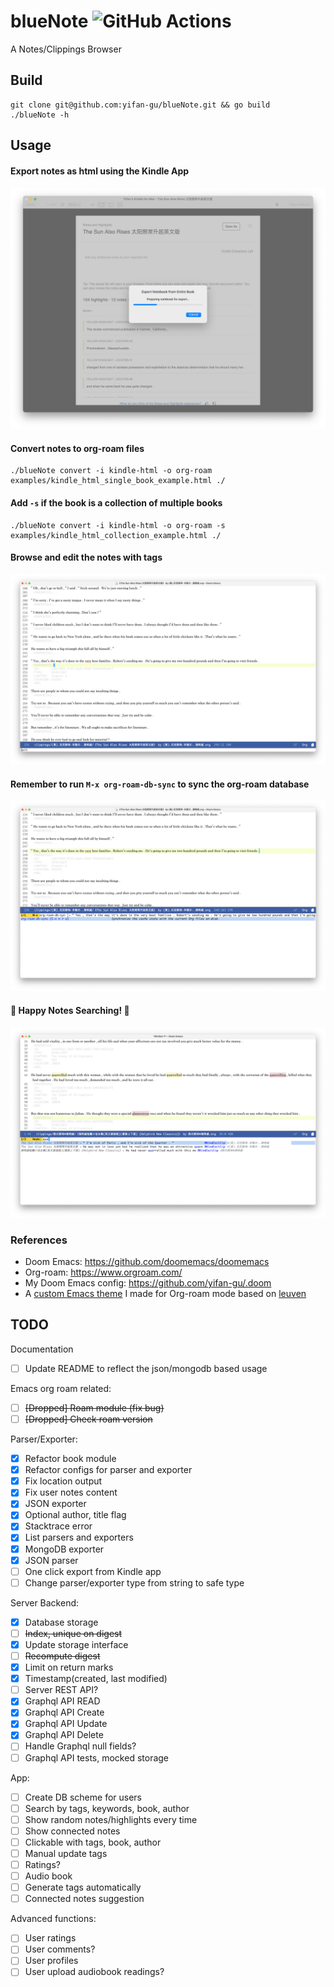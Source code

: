 blueNote ![GitHub Actions](https://github.com/yifan-gu/blueNote/actions/workflows/go.yml/badge.svg)
============
A Notes/Clippings Browser


## Build

```
git clone git@github.com:yifan-gu/blueNote.git && go build
./blueNote -h
```

## Usage

#### Export notes as html using the Kindle App
![Export Notes From Kindle App](screenshots/export-notes-from-kindle-app.png)

#### Convert notes to org-roam files
```
./blueNote convert -i kindle-html -o org-roam examples/kindle_html_single_book_example.html ./
```

#### Add `-s` if the book is a collection of multiple books
```
./blueNote convert -i kindle-html -o org-roam -s examples/kindle_html_collection_example.html ./
```

#### Browse and edit the notes with tags
![View and Edit Notes in Emacs Org-roam](screenshots/view-notes-with-emacs-org-roam.png)

#### Remember to run `M-x org-roam-db-sync` to sync the org-roam database
![Run org-roam-db-sync](screenshots/org-roam-db-sync.png)

#### 📖 Happy Notes Searching! 📖
![Search for Notes in Emacs Org-roam](screenshots/search-keywords-with-emacs-org-roam.png)


### References

- Doom Emacs: https://github.com/doomemacs/doomemacs
- Org-roam: https://www.orgroam.com/
- My Doom Emacs config: https://github.com/yifan-gu/.doom
- A [custom Emacs theme](https://github.com/yifan-gu/.doom/blob/master/themes/org-leuven-theme.el) I made for Org-roam mode based on [leuven](https://github.com/fniessen/emacs-leuven-theme)


## TODO
Documentation
- [ ] Update README to reflect the json/mongodb based usage

Emacs org roam related:
- [ ] <s>[Dropped] Roam module (fix bug)</s>
- [ ] <s>[Dropped] Check roam version</s>

Parser/Exporter:
- [x] Refactor book module
- [x] Refactor configs for parser and exporter
- [x] Fix location output
- [x] Fix user notes content
- [x] JSON exporter
- [x] Optional author, title flag
- [x] Stacktrace error
- [x] List parsers and exporters
- [x] MongoDB exporter
- [x] JSON parser
- [ ] One click export from Kindle app
- [ ] Change parser/exporter type from string to safe type

Server Backend:
- [x] Database storage
- [ ] <s>Index, unique on digest</s>
- [x] Update storage interface
- [ ] <s>Recompute digest</s>
- [x] Limit on return marks
- [x] Timestamp(created, last modified)
- [ ] Server REST API?
- [x] Graphql API READ
- [x] Graphql API Create
- [x] Graphql API Update
- [x] Graphql API Delete
- [ ] Handle Graphql null fields?
- [ ] Graphql API tests, mocked storage

App:
- [ ] Create DB scheme for users
- [ ] Search by tags, keywords, book, author
- [ ] Show random notes/highlights every time
- [ ] Show connected notes
- [ ] Clickable with tags, book, author
- [ ] Manual update tags
- [ ] Ratings?
- [ ] Audio book
- [ ] Generate tags automatically
- [ ] Connected notes suggestion

Advanced functions:
- [ ] User ratings
- [ ] User comments?
- [ ] User profiles
- [ ] User upload audiobook readings?

